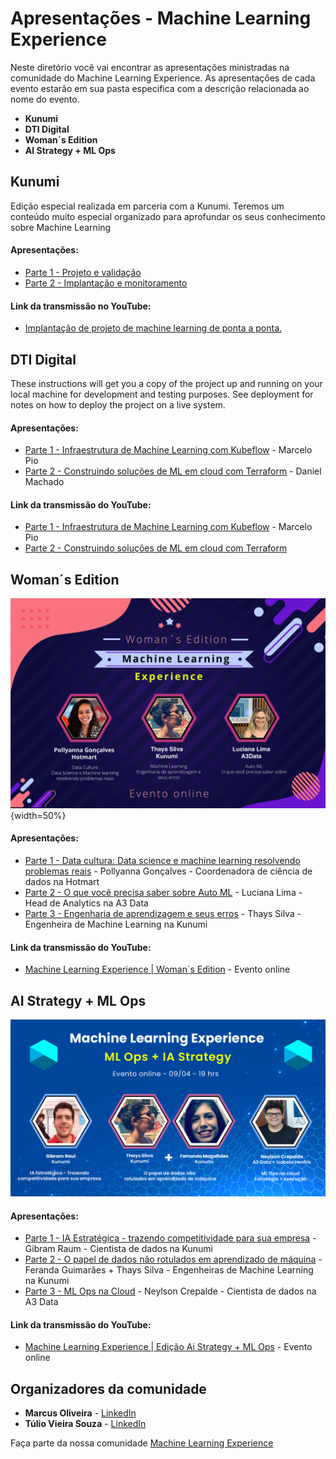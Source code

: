 # Apresentações - Machine Learning Experience

Neste diretório você vai encontrar as apresentações ministradas na comunidade do Machine Learning Experience. As apresentações de cada evento estarão em sua pasta especifica com a descrição relacionada ao nome do evento.

* **Kunumi** 
* **DTI Digital** 
* **Woman´s Edition** 
* **AI Strategy + ML Ops** 

## Kunumi

Edição especial realizada em parceria com a Kunumi. Teremos um conteúdo muito especial organizado para aprofundar os seus conhecimento sobre Machine Learning

#### Apresentações:


* [Parte 1 - Projeto e validação](https://github.com/MarcusWiilo/Machine-Learning-Experience/blob/master/Presentations/Kunumi/1%20-%20Projeto%20e%20validac%CC%A7a%CC%83o.pdf)
* [Parte 2 - Implantação e monitoramento](https://github.com/MarcusWiilo/Machine-Learning-Experience/blob/master/Presentations/Kunumi/2%20-%20Implantac%CC%A7a%CC%83o%20e%20Monitoramento.pdf)

#### Link da transmissão no YouTube:

* [Implantação de projeto de machine learning de ponta a ponta.](https://www.youtube.com/watch?v=NtTloC1xwqA)

## DTI Digital

These instructions will get you a copy of the project up and running on your local machine for development and testing purposes. See deployment for notes on how to deploy the project on a live system.

#### Apresentações:

* [Parte 1 - Infraestrutura de Machine Learning com Kubeflow](https://github.com/MarcusWiilo/Machine-Learning-Experience/blob/master/Presentations/DTI%20Digital/Marcelo%20Pio%20Infraestrutura%20de%20ML%20com%20Kubeflow_.pdf) - Marcelo Pio
* [Parte 2 - Construindo soluções de ML em cloud com Terraform](https://github.com/MarcusWiilo/Machine-Learning-Experience/blob/master/Presentations/DTI%20Digital/Daniel%20Machado%20Terraform%20as%20ML%20IaC.pdf) - Daniel Machado

#### Link da transmissão do YouTube:

* [Parte 1 - Infraestrutura de Machine Learning com Kubeflow](https://www.youtube.com/watch?v=uA0ykZLvRFY) - Marcelo Pio
* [Parte 2 - Construindo soluções de ML em cloud com Terraform](https://www.youtube.com/watch?v=QThSorW2pyQ&t=1s)


## Woman´s Edition

![Machine Learning Experience | Woman´s Edition](woman_edition.png){width=50%}

#### Apresentações:

* [Parte 1 - Data cultura: Data science e machine learning resolvendo problemas reais](https://github.com/MarcusWiilo/Machine-Learning-Experience/blob/master/Presentations/Woman%C2%B4s%20Edition/%5BML%20Experience%5D%20Pollyanna_Data%20Culture_%20Data%20Science%20e%20Machine%20Learning%20resolvendo%20problemas%20reais.pdf) - Pollyanna Gonçalves - Coordenadora de ciência de dados na Hotmart
* [Parte 2 - O que você precisa saber sobre Auto ML](https://github.com/MarcusWiilo/Machine-Learning-Experience/blob/master/Presentations/Woman%C2%B4s%20Edition/OQueVoc%C3%AAPrecisaSaberSobreAutoML_LucianaLima.pdf) - Luciana Lima - Head de Analytics na A3 Data
* [Parte 3 - Engenharia de aprendizagem e seus erros](https://github.com/MarcusWiilo/Machine-Learning-Experience/blob/master/Presentations/Woman%C2%B4s%20Edition/Aprendizado%20de%20ma%CC%81quina%20e%20seus%20erros.pdf) - Thays Silva - Engenheira de Machine Learning na Kunumi

#### Link da transmissão do YouTube:

* [Machine Learning Experience | Woman´s Edition](https://www.youtube.com/watch?v=LbzRKVEKvMo) - Evento online

## AI Strategy + ML Ops 

![Machine Learning Experience | AI Strategy + ML Ops](ai_strategy.png)

#### Apresentações:

* [Parte 1 - IA Estratégica - trazendo competitividade para sua empresa](https://github.com/MarcusWiilo/Machine-Learning-Experience/blob/master/Presentations/AI-Strategy_ML-Ops/Estrate%CC%81gia-IA-Kunumi-Gibram-Raul.pdf) - Gibram Raum - Cientista de dados na Kunumi
* [Parte 2 - O papel de dados não rotulados em aprendizado de máquina](https://github.com/MarcusWiilo/Machine-Learning-Experience/blob/master/Presentations/AI-Strategy_ML-Ops/O-papel-de-dados-sem-rotulos-Fernanda-Guimaraes_Thays-Silva.pdf) - Feranda Guimarães + Thays Silva - Engenheiras de Machine Learning na Kunumi
* [Parte 3 - ML Ops na Cloud](https://github.com/MarcusWiilo/Machine-Learning-Experience/blob/master/Presentations/AI-Strategy_ML-Ops/MLOps-on-the-cloud-neylson-crepalde.pdf) - Neylson Crepalde - Cientista de dados na A3 Data

#### Link da transmissão do YouTube:

* [Machine Learning Experience | Edição Ai Strategy + ML Ops](https://www.youtube.com/watch?v=yIrOLHjHXrw) - Evento online


## Organizadores da comunidade

* **Marcus Oliveira** - [LinkedIn](https://www.linkedin.com/in/marcuswiilo/)
* **Túlio Vieira Souza** - [LinkedIn](https://www.linkedin.com/in/tuliovieira/)


Faça parte da nossa comunidade [Machine Learning Experience](https://www.meetup.com/meetup-machine-Learning-experience/)

